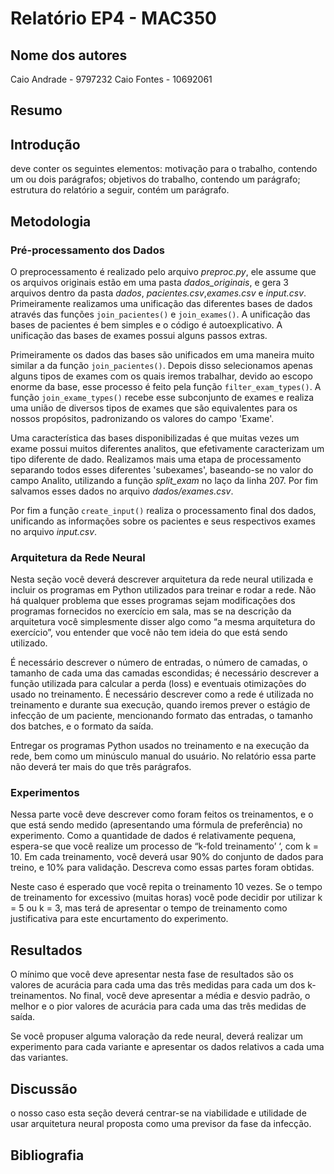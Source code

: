 # Relatório EP4 - MAC350

## Nome dos autores

Caio Andrade    -  9797232
Caio Fontes     - 10692061

## Resumo

## Introdução

deve conter os seguintes elementos: motivação para o trabalho, contendo um ou dois parágrafos; objetivos do trabalho, contendo um parágrafo; estrutura do relatório a seguir, contém um parágrafo.



## Metodologia

### Pré-processamento dos Dados

O preprocessamento é realizado pelo arquivo _preproc.py_, ele assume que os arquivos originais estão em uma pasta _dados_originais_, e gera 3 arquivos dentro da pasta _dados_, _pacientes.csv_,_exames.csv_ e _input.csv_. Primeiramente realizamos uma unificação das diferentes bases de dados através das funções `join_pacientes()` e `join_exames()`. A unificação das bases de pacientes é bem simples e o código é autoexplicativo. A unificação das bases de exames possui alguns passos extras.

Primeiramente os dados das bases são unificados em uma maneira muito similar a da função `join_pacientes()`. Depois disso selecionamos apenas alguns tipos de exames com os quais iremos trabalhar, devido ao escopo enorme da base, esse processo é feito pela função `filter_exam_types()`. A função `join_exame_types()` recebe esse subconjunto de exames e realiza uma união de diversos tipos de exames que são equivalentes para os nossos propósitos, padronizando os valores do campo 'Exame'.

Uma característica das bases disponibilizadas é que muitas vezes um exame possui muitos diferentes analitos, que efetivamente caracterizam um tipo diferente de dado. Realizamos mais uma etapa de processamento separando todos esses diferentes 'subexames', baseando-se no valor do campo Analito, utilizando a função _split_exam_ no laço da linha 207. Por fim salvamos esses  dados no arquivo _dados/exames.csv_.

Por fim a função `create_input()` realiza o processamento final dos dados, unificando as informações sobre os pacientes e seus respectivos exames no arquivo _input.csv_. 

### Arquitetura da Rede Neural

Nesta seção você deverá descrever arquitetura da rede neural utilizada e incluir os programas em Python utilizados para treinar e rodar a rede. Não há qualquer problema que esses programas sejam modificações dos programas fornecidos no exercício em sala, mas se na descrição da arquitetura você simplesmente disser algo como “a mesma arquitetura do exercício”, vou entender que você não tem ideia do que está sendo utilizado.

É necessário descrever o número de entradas, o número de camadas, o tamanho de cada uma das camadas escondidas; é necessário descrever a função utilizada para calcular a perda (loss) e eventuais otimizações do usado no treinamento. É necessário descrever como a rede é utilizada no treinamento e durante sua execução, quando iremos prever o estágio de infecção de um paciente, mencionando formato das entradas, o tamanho dos batches, e o formato da saída.

Entregar os programas Python usados no treinamento e na execução da rede, bem como um minúsculo manual do usuário. No relatório essa parte não deverá ter mais do que três parágrafos.

### Experimentos

Nessa parte você deve descrever como foram feitos os treinamentos, e o que está sendo medido (apresentando uma fórmula de preferência) no experimento. Como a quantidade de dados é relativamente pequena, espera-se que você realize um processo de “k-fold treinamento’ ‘, com k = 10. Em cada treinamento, você deverá usar 90% do conjunto de dados para treino, e 10% para validação. Descreva como essas partes foram obtidas.

Neste caso é esperado que você repita o treinamento 10 vezes. Se o tempo de treinamento for excessivo (muitas horas) você pode decidir por utilizar k = 5 ou k = 3, mas terá de apresentar o tempo de treinamento como justificativa para este encurtamento do experimento.

## Resultados

O mínimo que você deve apresentar nesta fase de resultados são os valores de acurácia para cada uma das três medidas para cada um dos k-treinamentos. No final, você deve apresentar a média e desvio padrão, o melhor e o pior valores de acurácia para cada uma das três medidas de saída.

Se você propuser alguma valoração da rede neural, deverá realizar um experimento para cada variante e apresentar os dados relativos a cada uma das variantes.

## Discussão

o nosso caso esta seção deverá centrar-se na viabilidade e utilidade de usar arquitetura neural proposta como uma previsor da fase da infecção.

## Bibliografia
